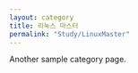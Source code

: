 ```yaml
---
layout: category
title: 리눅스 마스터
permalink: "Study/LinuxMaster"
---
```


Another sample category page.
